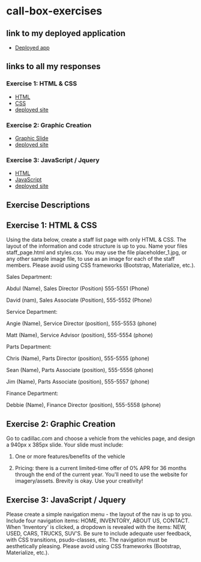 # call-box-exercises

## link to my deployed application
- [Deployed app](https://cv-bit.github.io/call-box-exercises/index.html)

## links to all my responses

### Exercise 1: HTML & CSS
- [HTML](/pages/staff_page.html)
- [CSS](/assets/css/styles.css)
- [deployed site](https://cv-bit.github.io/call-box-exercises/pages/staff_page.html)

### Exercise 2: Graphic Creation
- [Graphic Slide](/assets/imgs/graphic-creation/graphic-creation-slide.jpg)
- [deployed site](https://cv-bit.github.io/call-box-exercises/pages/graphic_creation.html)

### Exercise 3: JavaScript / Jquery
- [HTML](/pages/javascript_jquery.html)
- [JavaScript](/assets/js/script.js)
- [deployed site](https://cv-bit.github.io/call-box-exercises/pages/javascript_jquery.html)


## Exercise Descriptions

## Exercise 1: HTML & CSS

Using the data below, create a staff list page with only HTML & CSS. The layout of the information and code structure is up to you. Name your files staff_page.html and styles.css. You may use the file placeholder_1.jpg, or any other sample image file, to use as an image for each of the staff members. Please avoid using CSS frameworks (Bootstrap, Materialize, etc.).


Sales Department:

Abdul (Name), Sales Director (Position) 555-5551 (Phone)

David (nam), Sales Associate (Position), 555-5552 (Phone)


Service Department:

Angie (Name), Service Director (position), 555-5553 (phone)

Matt (Name), Service Advisor (position), 555-5554 (phone)


Parts Department:

Chris (Name), Parts Director (position), 555-5555 (phone)

Sean (Name), Parts Associate (position), 555-5556 (phone)

Jim (Name), Parts Associate (position), 555-5557 (phone)


Finance Department:

Debbie (Name), Finance Director (position), 555-5558 (phone)

## Exercise 2: Graphic Creation

Go to cadillac.com and choose a vehicle from the vehicles page, and design a 940px x 385px slide. Your slide must include:

1) One or more features/benefits of the vehicle

2) Pricing: there is a current limited-time offer of 0% APR for 36 months through the end of the current year. You'll need to use the website for imagery/assets. Brevity is okay. Use your creativity!

## Exercise 3: JavaScript / Jquery

Please create a simple navigation menu - the layout of the nav is up to you. Include four navigation items: HOME, INVENTORY, ABOUT US, CONTACT. When 'Inventory' is clicked, a dropdown is revealed with the items: NEW, USED, CARS, TRUCKS, SUV'S. Be sure to include adequate user feedback, with CSS transitions, psudo-classes, etc. The navigation must be aesthetically pleasing. Please avoid using CSS frameworks (Bootstrap, Materialize, etc.).